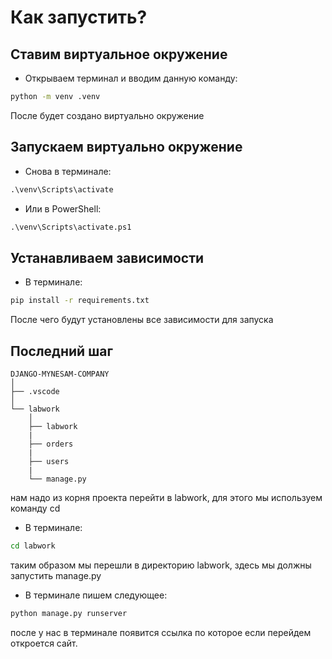 # Как запустить?
## Ставим виртуальное окружение
- Открываем терминал и вводим данную команду:
```cmd
python -m venv .venv
```
После будет создано виртуально окружение

## Запускаем виртуально окружение
- Снова в терминале:
```cmd
.\venv\Scripts\activate
```
- Или в PowerShell:
```cmd
.\venv\Scripts\activate.ps1
```

## Устанавливаем зависимости
- В терминале:
```cmd
pip install -r requirements.txt
```
После чего будут установлены все зависимости для запуска

## Последний шаг
```
DJANGO-MYNESAM-COMPANY
│
├── .vscode
│
└── labwork
    │
    ├── labwork
    |
    ├── orders
    |
    ├── users
    |
    └── manage.py
```
нам надо из корня проекта перейти в labwork, для этого мы используем команду cd

- В терминале:

```cmd
cd labwork
```

таким образом мы перешли в директорию labwork,
здесь мы должны запустить manage.py

- В терминале пишем следующее:
```cmd
python manage.py runserver
```
после у нас в терминале появится ссылка по которое если перейдем откроется сайт.
